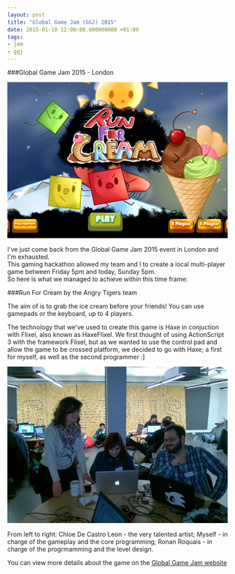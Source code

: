 ```yaml
---
layout: post
title: "Global Game Jam (GGJ) 2015"
date: 2015-01-10 12:00:00.000000000 +01:00
tags:
- jam
- ggj
---
```


###Global Game Jam 2015 - London

![Run for cream](/images/runforcreamscreen.png "Run for cream")

I've just come back from the Global Game Jam 2015 event in London and I'm exhausted.   
This gaming hackathon allowed my team and I to create a local multi-player game between Friday 5pm and today, Sunday 5pm.   
So here is what we managed to achieve within this time frame:   

###Run For Cream by the Angry Tigers team

The aim of is to grab the ice cream before your friends! You can use gamepads or the keyboard, up to 4 players. 

The technology that we've used to create this game is Haxe in conjuction with Flixel, also known as HaxeFlixel.
We first thought of using ActionScript 3 with the framework Flixel, but as we wanted to use the control pad and allow the game to be crossed platform, we decided to go with Haxe; a first for myself, as well as the second programmer :]   

![Team - Angry Tigers](/images/gamejam15.jpg "Team - Angry Tigers")

From left to right:
Chloe De Castro Leon - the very talented artist;
Myself - in charge of the gameplay and the core programming;
Ronan Roquais - in charge of the progrmamming and the level design.

You can view more details about the game on the [Global Game Jam website](http://globalgamejam.org/2015/games/run-cream)